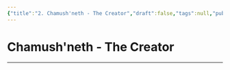 ```yaml
---
{"title":"2. Chamush'neth - The Creator","draft":false,"tags":null,"publish":true,"path":"3. Gods & Religion/2. Major Gods & Interpretations/2. The Trinity/2. Chamush'neth - The Creator.md","permalink":"/3-gods-and-religion/2-major-gods-and-interpretations/2-the-trinity/2-chamush-neth-the-creator/","PassFrontmatter":true}
---
```


#  Chamush'neth - The Creator
---
